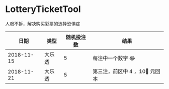# LotteryTicketTool
人艰不拆，解决购买彩票的选择恐惧症

日期 | 类型 | 随机投注数 | 结果
-- | -- | -- | --
2018-11-15 | 大乐透 | 5 | 每注中一个数字 😂
2018-11-21 | 大乐透 | 5 | 第三注，前区中 4 ，10 元回本
